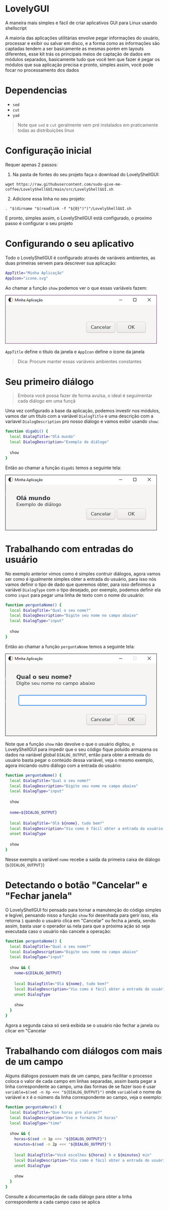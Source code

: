 # LovelyGUI
A maneira mais simples e fácil de criar aplicativos GUI para Linux usando shellscript 

A maioria das aplicações utilitárias envolve pegar informações do usuário, processar e exibir ou salvar em disco, e a forma como as informações são captadas tendem a ser basicamente as mesmas porém em layouts diferentes, esse kit trás os principais meios de captação de dados em módulos separados, basicamente tudo que você tem que fazer é pegar os módulos que sua aplicação precisa e pronto, simples assim, você pode focar no processamento dos dados

# Dependencias

 - `sed`
 - `cut`
 - `yad`
 
> Note que `sed` e `cut` geralmente vem pré instalados em praticamente todas as distribuições linux

# Configuração inicial

Requer apenas 2 passos:

1. Na pasta de fontes do seu projeto faça o download do LovelyShellGUI:

```
wget https://raw.githubusercontent.com/sudo-give-me-coffee/LovelyShellGUI/main/src/LovelyShellGUI.sh
```

2. Adicione essa linha no seu projeto:

```
. "$(dirname "$(readlink -f "${0}")")"/LovelyShellGUI.sh
```

E pronto, simples assim, o LovelyShellGUI está configurado, o proximo passo é configurar o seu projeto

# Configurando o seu aplicativo

Todo o LovelyShellGUI é configurado através de variáveis ambientes, as duas primeiras servem para descrever sua aplicação:

```bash
AppTitle="Minha Aplicação"
AppIcon="icone.svg"
```

Ao chamar a função `show` podemos ver o que essas variáveis fazem:

![](img/demo1.png)

`AppTitle` define o título da janela e `AppIcon` define o ícone da janela

> Dica: Procure manter essas variáveis ambientes constantes

# Seu primeiro diálogo

> Embora você possa fazer de forma avulsa, o ideal é seguimentar cada diálogo em uma funçã

Uma vez configurado a base da aplicação, podemos investir nos módulos, vamos dar um titulo com a variável `DialogTitle` e uma descrição com a varíavel `DialogDescription` pro nosso diálogo e vamos exibir usando `show`:

```bash
function digaOi() {
  local DialogTitle="Olá mundo"
  local DialogDescription="Exemplo de diálogo"
  
  show
}
```

Então ao chamar a função `digaOi` temos a seguinte tela:

![](img/demo2.png)

# Trabalhando com entradas do usuário

No exemplo anterior vimos como é simples contruir diálogos, agora vamos ser como é igualmente simples obter a entrada do usuário, para isso nós vamos definir o tipo de dado que queremos obter, para isso definimos a variável `DialogType` com o tipo desejado, por exemplo, podemos definir ela como `input` para pegar uma linha de texto com o nome do usuário:

```bash
function perguntaNome() {
  local DialogTitle="Qual o seu nome?"
  local DialogDescription="Digite seu nome no campo abaixo"
  local DialogType="input"
  
  show
}
```

Então ao chamar a função `perguntaNome` temos a seguinte tela:

![](img/demo3.png)


Note que a função `show` não devolve o que o usuário digitou, o LovelyShellGUI para impedir que o seu código fique poluído armazena os dados na variável global `DIALOG_OUTPUT`, então para obter a entrada do usuário basta pegar o conteúdo dessa variável, veja o mesmo exemplo, agora iniciando outro diálogo com a entrada do usuário:

```bash
function perguntaNome() {
  local DialogTitle="Qual o seu nome?"
  local DialogDescription="Digite seu nome no campo abaixo"
  local DialogType="input"
  
  show
  
  nome=${DIALOG_OUTPUT}
  
  local DialogTitle="Olá ${nome}, tudo bem?"
  local DialogDescription="Viu como é fácil obter a entrada do usuário usando LovelyShellGUI?"
  unset DialogType
  
  show
}
```

Nesse exemplo a variável `nome` recebe a saída da primeira caixa de diálogo (`${DIALOG_OUTPUT}`)

# Detectando o botão "Cancelar" e "Fechar janela"

O LovelyShellGUI foi pensado para tornar a manutenção do código simples e legível, pensando nisso a função `show` foi desenhada para gerir isso, ela retorna `1` quando o usuário clica em  "Cancelar" ou fecha a janela, sendo assim, basta usar o operador `&&` nela para que a próxima ação só seja executada caso o usuário não cancele a operação: 

```bash
function perguntaNome() {
  local DialogTitle="Qual o seu nome?"
  local DialogDescription="Digite seu nome no campo abaixo"
  local DialogType="input"
  
  show && {
    nome=${DIALOG_OUTPUT}
  
    local DialogTitle="Olá ${nome}, tudo bem?"
    local DialogDescription="Viu como é fácil obter a entrada do usuário usando LovelyShellGUI?"
    unset DialogType
  
    show
  }
}
```

Agora a segunda caixa só será exibida se o usuário não fechar a janela ou clicar em "Cancelar


# Trabalhando com diálogos com mais de um campo

Alguns diálogos possuem mais de um campo, para facilitar o processo coloca o valor de cada campo em linhas separadas, assim basta pegar a linha correspondente ao campo, uma das formas de se fazer isoo é usar `variable=$(sed -n Xp <<< "${DIALOG_OUTPUT}")` onde `variable`é o nome da variável e `X` é o número da linha correspondente ao campo, veja o exemplo:

```bash
function perguntaHora() {
  local DialogTitle="Que horas pro alarme?"
  local DialogDescription="Use o formato 24 horas"
  local DialogType="time"
  
  show && {
    horas=$(sed -n 1p <<< "${DIALOG_OUTPUT}")
    minutos=$(sed -n 2p <<< "${DIALOG_OUTPUT}")
      
    local DialogTitle="Você escolheu ${horas} h e ${minutos} min"
    local DialogDescription="Viu como é fácil obter a entrada do usuário usando LovelyShellGUI?"
    unset DialogType
  
    show
  }
}
```

Consulte a documentação de cada diálogo para obter a linha correspondente a cada campo caso se aplica
